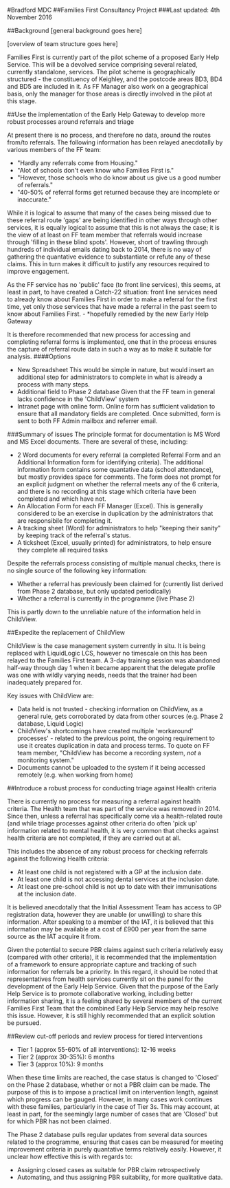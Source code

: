 #Bradford MDC
##Families First Consultancy Project
###Last updated: 4th November 2016

##Background
[general background goes here]

[overview of team structure goes here]

Families First is currently part of the pilot scheme of a proposed Early Help Service.  This will be a devolved service comprising several related, currently standalone, services.  The pilot scheme is geographically structured - the constituency of Keighley, and the postcode areas BD3, BD4 and BD5 are included in it.  As FF Manager also work on a geographical basis, only the manager for those areas is directly involved in the pilot at this stage.

##Use the implementation of the Early Help Gateway to develop more robust processes around referrals and triage

At present there is no process, and therefore no data, around the routes from/to referrals.  The following information has been relayed anecdotally by various members of the FF team:

+ "Hardly any referrals come from Housing."
+ "Alot of schools don't even know who Families First is."
+ "However, those schools who do know about us give us a good number of referrals."
+ "40-50% of referral forms get returned because they are incomplete or inaccurate."

While it is logical to assume that many of the cases being missed due to these referral route 'gaps' are being identified in other ways through other services, it is equally logical to assume that this is not always the case; it is the view of at least on FF team member that referrals would increase through 'filling in these blind spots'.  However, short of trawling through hundreds of individual emails dating back to 2014, there is no way of gathering the quantative evidence to substantiate or refute any of these claims.  This in turn makes it difficult to justify any resources required to improve engagement.

As the FF service has no 'public' face (to front line services), this seems, at least in part, to have created a Catch-22 situation: front line services need to already know about Families First in order to make a referral for the first time, yet only those services that have made a referral in the past seem to know about Families First. - *hopefully remedied by the new Early Help Gateway

It is therefore recommended that new process for accessing and completing referral forms is implemented, one that in the process ensures the capture of referral route data in such a way as to make it suitable for analysis.
####Options
+ New Spreadsheet
This would be simple in nature, but would insert an additional step for administrators to complete in what is already a process with many steps.
+ Additional field to Phase 2 database
Given that the FF team in general lacks confidence in the 'ChildView' system
+ Intranet page with online form.  Online form has sufficient validation to ensure that all mandatory fields are completed.  Once submitted, form is sent to both FF Admin mailbox and referrer email.  

###Summary of issues
The principle format for documentation is MS Word and MS Excel documents.  There are several of these, including:

+ 2 Word documents for every referral (a completed Referral Form and an Additional Information form for identifying criteria).  The additional information form contains some quantative data (school attendance), but mostly provides space for comments.  The form does not prompt for an explicit judgment on whether the referral meets any of the 6 criteria, and there is no recording at this stage which criteria have been completed and which have not.
+ An Allocation Form for each FF Manager (Excel).  This is generally considered to be an exercise in duplication by the administrators that are responsibile for completing it.
+ A tracking sheet (Word) for administrators to help "keeping their sanity" by keeping track of the referral's status.
+ A ticksheet (Excel, usually printed) for administrators, to help ensure they complete all required tasks

Despite the referrals process consisting of multiple manual checks, there is no single source of the following key information:
+ Whether a referral has previously been claimed for (currently list derived from Phase 2 database, but only updated periodically)
+ Whether a referral is currently in the programme (live Phase 2)

This is partly down to the unreliable nature of the information held in ChildView.

##Expedite the replacement of ChildView

ChildView is the case management system currently in situ.  It is being replaced with LiquidLogic LCS, however no timescale on this has been relayed to the Families First team.  A 3-day training session was abandoned  half-way through day 1 when it became apparent that the delegate profile was one with wildly varying needs, needs that the trainer had been inadequately prepared for.

Key issues with ChildView are:
+ Data held is not trusted - checking information on ChildView, as a general rule, gets corroborated by data from other sources (e.g. Phase 2 database, Liquid Logic)
+ ChildView's shortcomings have created multiple 'workaround' processes' - related to the previous point, the ongoing requirement to use it creates duplication in data and process terms.  To quote on FF team member, "ChildView has become a recording system, *not* a monitoring system."
+ Documents cannot be uploaded to the system if it being accessed remotely (e.g. when working from home)

##Introduce a robust process for conducting triage against Health criteria

There is currently no process for measuring a referral against health criteria.  The Health team that was part of the service was removed in 2014.  Since then, unless a referral has specifically come via a health-related route (and while triage processes against other criteria do often 'pick up' information related to mental health, it is very common that checks against health criteria are not completed, if they are carried out at all.  

This includes the absence of any robust process for checking referrals against the following Health criteria:
+ At least one child is not registered with a GP at the inclusion date.
+ At least one child is not accessing dental services at the inclusion date.
+ At least one pre-school child is not up to date with their immunisations at the inclusion date.

It is believed anecdotally that the Initial Assessment Team has access to GP registration data, however they are unable (or unwilling) to share this information.  After speaking to a member of the IAT, it is believed that this information may be available at a cost of £900 per year from the same source as the IAT acquire it from.

Given the potential to secure PBR claims against such criteria relatively easy (compared with other criteria), it is recommended that the implementation of a framework to ensure appropriate capture and tracking of such information for referrals be a priority.  In this regard, it should be noted that representatives from health services currently sit on the panel for the development of the Early Help Service.  Given that the purpose of the Early Help Service is to promote collaborative working, including better information sharing, it is a feeling shared by several members of the current Families First Team that the combined Early Help Service may help resolve this issue.  However, it is still highly recommended that an explicit solution be pursued.

##Review cut-off periods and review process for tiered interventions

+ Tier 1 (approx 55-60% of all interventions): 12-16 weeks
+ Tier 2 (approx 30-35%): 6 months
+ Tier 3 (approx 10%): 9 months

When these time limits are reached, the case status is changed to 'Closed' on the Phase 2 database, whether or not a PBR claim can be made.  The purpose of this is to impose a practical limit on intervention length, against which progress can be gauged.  However, in many cases work continues with these families, particularly in the case of Tier 3s.  This may account, at least in part, for the seemingly large number of cases that are 'Closed' but for which PBR has not been claimed.  

The Phase 2 database pulls regular updates from several data sources related to the programme, ensuring that cases can be measured for meeting improvement criteria in purely quantative terms relatively easily.  However, it unclear how effective this is with regards to:
+ Assigning closed cases as suitable for PBR claim retrospectively
+ Automating, and thus assigning PBR suitability, for more qualitative data.
